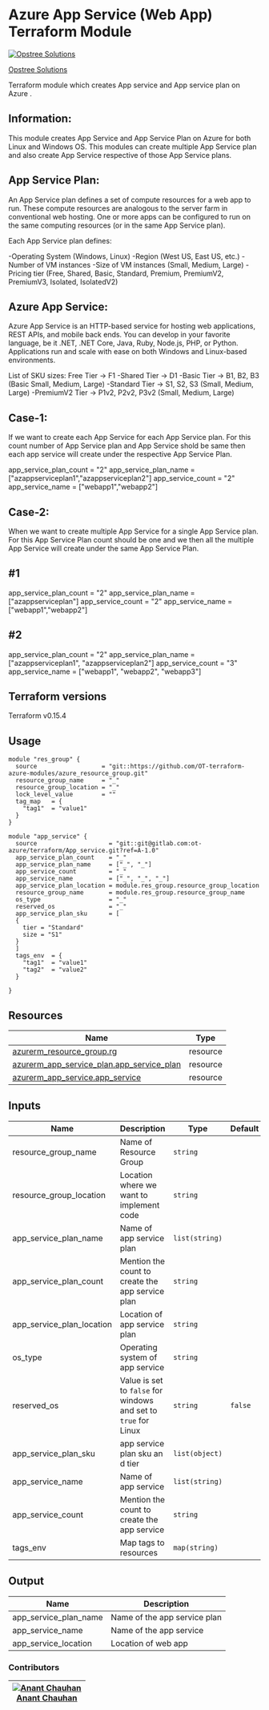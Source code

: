 Azure App Service (Web App) Terraform Module
=============================================

[![Opstree Solutions][opstree_avatar]][opstree_homepage]

[Opstree Solutions][opstree_homepage]

  [opstree_homepage]: https://opstree.github.io/
  [opstree_avatar]: https://img.cloudposse.com/150x150/https://github.com/opstree.png

Terraform module which creates App service and App service plan on Azure .

Information:
------------------

This module creates App Service and App Service Plan on Azure for both Linux and Windows OS.
This modules can create multiple App Service plan and also create App Service respective of those App Service plans.

App Service Plan:
------------------
An App Service plan defines a set of compute resources for a web app to run. These compute resources are analogous to the server farm in conventional web hosting. One or more apps can be configured to run on the same computing resources (or in the same App Service plan).

Each App Service plan defines:

-Operating System (Windows, Linux)
-Region (West US, East US, etc.)
-Number of VM instances
-Size of VM instances (Small, Medium, Large)
-Pricing tier (Free, Shared, Basic, Standard, Premium, PremiumV2, PremiumV3, Isolated, IsolatedV2)

Azure App Service:
------------------
Azure App Service is an HTTP-based service for hosting web applications, REST APIs, and mobile back ends. You can develop in your favorite language, be it .NET, .NET Core, Java, Ruby, Node.js, PHP, or Python. Applications run and scale with ease on both Windows and Linux-based environments.

List of SKU sizes:
Free Tier → F1
-Shared Tier → D1
-Basic Tier → B1, B2, B3 (Basic Small, Medium, Large)
-Standard Tier → S1, S2, S3 (Small, Medium, Large)
-PremiumV2 Tier → P1v2, P2v2, P3v2 (Small, Medium, Large)


Case-1:
------------------
If we want to create each App Service for each App Service plan.
For this count number of App Service plan and App Service shold be same then each app service will create under the respective App Service Plan.

  app_service_plan_count    = "2"
  app_service_plan_name     = ["azappserviceplan1","azappserviceplan2"]
  app_service_count         = "2"
  app_service_name          = ["webapp1","webapp2"]

Case-2:
------------------
When we want to create multiple App Service for a single App Service plan.
For this App Service Plan count should be one and we then all the multiple App Service will create under the same App Service Plan.

#1
------------------
 app_service_plan_count   = "2"
  app_service_plan_name     = ["azappserviceplan"]
  app_service_count         = "2"
  app_service_name          = ["webapp1","webapp2"]

#2
------------------
  app_service_plan_count    = "2"
  app_service_plan_name     = ["azappserviceplan1", "azappserviceplan2"]
  app_service_count         = "3"
  app_service_name          = ["webapp1", "webapp2", "webapp3"]


Terraform versions
------------------
Terraform v0.15.4


Usage
------

```hcl
module "res_group" {
  source                  = "git::https://github.com/OT-terraform-azure-modules/azure_resource_group.git"
  resource_group_name     = "_"
  resource_group_location = "_"
  lock_level_value        = ""
  tag_map   = {
    "tag1"  = "value1"
  }
}

module "app_service" {
  source                    = "git::git@gitlab.com:ot-azure/terraform/App_service.git?ref=A-1.0"
  app_service_plan_count    = "_"
  app_service_plan_name     = ["_", "_"]
  app_service_count         = "_"
  app_service_name          = ["_", "_", "_"]
  app_service_plan_location = module.res_group.resource_group_location
  resource_group_name       = module.res_group.resource_group_name
  os_type                   = "_"
  reserved_os               = "_"
  app_service_plan_sku      = [
  {
    tier = "Standard"
    size = "S1"
  }
  ]
  tags_env  = {
    "tag1"  = "value1"
    "tag2"  = "value2"
  }

}

```



Resources
------
| Name | Type |
|------|------|
| [azurerm_resource_group.rg](https://registry.terraform.io/providers/hashicorp/azurerm/latest/docs/resources/resource_group) | resource |
| [azurerm_app_service_plan.app_service_plan](https://registry.terraform.io/providers/hashicorp/azurerm/latest/docs/resources/app_service_plan) | resource |
| [azurerm_app_service.app_service](https://registry.terraform.io/providers/hashicorp/azurerm/latest/docs/resources/app_service) | resource |


Inputs
------
| Name | Description | Type | Default | Required |
|------|-------------|------|---------|:--------:|
| resource_group_name | Name of Resource Group | `string` |  | yes |
| resource_group_location | Location where we want to implement code | `string` |  | yes |
| app_service_plan_name | Name of app service plan | `list(string)` | | yes |
| app_service_plan_count| Mention the count to create the app service plan | `string` | | yes |
| app_service_plan_location | Location of app service plan | `string` | | yes |
| os_type | Operating system of app service | `string` | | yes |
| reserved_os | Value is set to `false` for windows and set to `true` for Linux | `string` | `false` | no |
| app_service_plan_sku | app service plan sku an d tier | `list(object)` |  | yes |
| app_service_name | Name of app service | `list(string)` | | yes |
| app_service_count | Mention the count to create the app service | `string` | | yes |
| tags_env | Map tags to resources | `map(string)` | | no |








Output
------
| Name | Description |
|------|-------------|  
| app_service_plan_name | Name of the app service plan |
| app_service_name | Name of the app service |
| app_service_location | Location of web app |


### Contributors

|  [![Anant Chauhan][Anant_avatar]][Anant_homepage]<br/>[Anant Chauhan][Anant_homepage] |
|---|

  [anant_homepage]: https://gitlab.com/anant.chauhan1
  [anant_avatar]: https://gitlab.com/uploads/-/system/user/avatar/9372704/avatar.png?width=400
